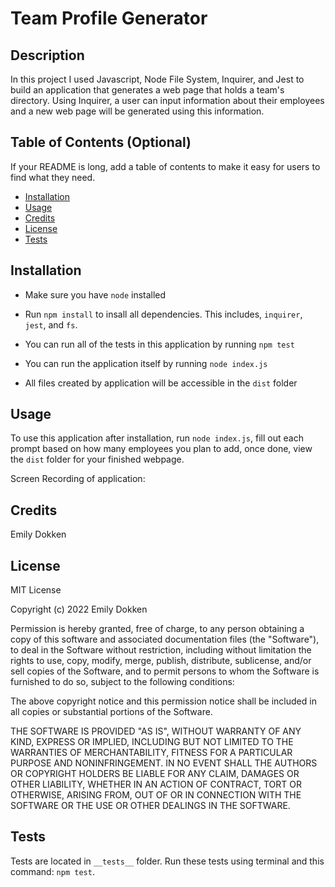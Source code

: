 # Team Profile Generator
## Description
In this project I used Javascript, Node File System, Inquirer, and Jest to build an application that generates a web page that holds a team's directory. Using Inquirer, a user can input information about their employees and a new web page will be generated using this information. 
## Table of Contents (Optional)
If your README is long, add a table of contents to make it easy for users to find what they need.
- [Installation](#installation)
- [Usage](#usage)
- [Credits](#credits)
- [License](#license)
- [Tests](#tests)
## Installation
- Make sure you have `node` installed

- Run `npm install` to insall all dependencies. This includes, `inquirer`, `jest`, and `fs`.

- You can run all of the tests in this application by running `npm test`

- You can run the application itself by running `node index.js`

- All files created by application will be accessible in the `dist` folder 
## Usage
To use this application after installation, run `node index.js`, fill out each prompt based on how many employees you plan to add, once done, view the `dist` folder for your finished webpage.

Screen Recording of application:

## Credits
Emily Dokken

## License
MIT License

Copyright (c) 2022 Emily Dokken

Permission is hereby granted, free of charge, to any person obtaining a copy
of this software and associated documentation files (the "Software"), to deal
in the Software without restriction, including without limitation the rights
to use, copy, modify, merge, publish, distribute, sublicense, and/or sell
copies of the Software, and to permit persons to whom the Software is
furnished to do so, subject to the following conditions:

The above copyright notice and this permission notice shall be included in all
copies or substantial portions of the Software.

THE SOFTWARE IS PROVIDED "AS IS", WITHOUT WARRANTY OF ANY KIND, EXPRESS OR
IMPLIED, INCLUDING BUT NOT LIMITED TO THE WARRANTIES OF MERCHANTABILITY,
FITNESS FOR A PARTICULAR PURPOSE AND NONINFRINGEMENT. IN NO EVENT SHALL THE
AUTHORS OR COPYRIGHT HOLDERS BE LIABLE FOR ANY CLAIM, DAMAGES OR OTHER
LIABILITY, WHETHER IN AN ACTION OF CONTRACT, TORT OR OTHERWISE, ARISING FROM,
OUT OF OR IN CONNECTION WITH THE SOFTWARE OR THE USE OR OTHER DEALINGS IN THE
SOFTWARE.

## Tests
Tests are located in `__tests__` folder. Run these tests using terminal and this command: `npm test`.